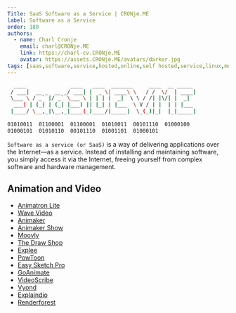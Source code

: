 ```yaml
---
Title: SaaS Software as a Service | CRONje.ME
label: Software as a Service
order: 180
authors:
  - name: Charl Cronje
    email: charl@CRONje.ME
    link: https://charl-cv.CRONje.ME
    avatar: https://assets.CRONje.ME/avatars/darker.jpg
tags: [saas,software,service,hosted,online,self hosted,service,linux,monthly,yearly,subscriptions]
---
```


```sh
  ____              ____   ____  _______     ____  __ _____ 
 / ___|  __ _  __ _/ ___| |  _ \| ____\ \   / /  \/  | ____|
 \___ \ / _` |/ _` \___ \ | | | |  _|  \ \ / /| |\/| |  _|  
  ___) | (_| | (_| |___) || |_| | |___  \ V / | |  | | |___ 
 |____/ \__,_|\__,_|____(_)____/|_____|  \_(_)|_|  |_|_____|
                                                            
01010011  01100001  01100001  01010011  00101110  01000100 
01000101  01010110  00101110  01001101  01000101 
```

`Software as a service (or SaaS)` is a way of delivering applications over the Internet—as a service. Instead of installing and maintaining software, you simply access it via the Internet, freeing yourself from complex software and hardware management.

## Animation and Video

- [Animatron Lite](animatron.md)
- [Wave Video](wave.video.md)
- [Animaker](https://www.animaker.com/slideshow-video-maker)
- [Animaker Show](https://accounts.animaker.com/register/show/?trackId=c2hvdy1ob21l)
- [Moovly](https://www.moovly.com/)
- [The Draw Shop](https://thedrawshop.com/)
- [Explee](https://thedrawshop.com/)
- [PowToon](https://www.powtoon.com/)
- [Easy Sketch Pro](https://easysketchpro.com/)
- [GoAnimate](http://goanimateold.herokuapp.com/html/videomaker.html)
- [VideoScribe](https://www.videoscribe.co/en/)
- [Vyond](https://www.vyond.com/?ref=hf-4204&hf_tran_id=10218397db0f3096d2253e2219ebdc)
- [Explaindio](http://explaindio.com/v4-fe/)
- [Renderforest](https://www.renderforest.com/)